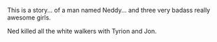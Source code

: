 This is a story... of a man named Neddy... and three very badass really awesome
girls.

Ned killed all the white walkers with Tyrion and Jon.
